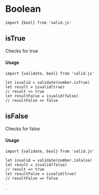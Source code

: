 # Boolean

```es6
import {bool} from 'valid.js'
```

## isTrue

Checks for true

#### Usage
```es6
import {validate, bool} from 'valid.js'

let isvalid = validate(number.isTrue)
let result = isvalid(true)
// result => true
let resultFalse = isvalid(false)
// resultFalse => false
```

## isFalse

Checks for false

#### Usage
```es6
import {validate, bool} from 'valid.js'

let isvalid = validate(number.isFalse)
let result = isvalid(false)
// result => true
let resultFalse = isvalid(true)
// resultFalse => false
```

.
